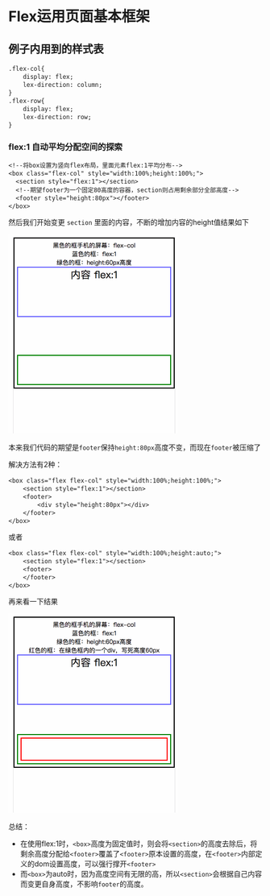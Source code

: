 # Flex运用页面基本框架

## 例子内用到的样式表
```
.flex-col{
	display: flex;
	lex-direction: column;
}
.flex-row{
	display: flex;
	lex-direction: row;
}
```

### flex:1 自动平均分配空间的探索

```
<!--将box设置为竖向flex布局，里面元素flex:1平均分布-->
<box class="flex-col" style="width:100%;height:100%;">  
  <section style="flex:1"></section>
  <!--期望footer为一个固定80高度的容器，section则占用剩余部分全部高度-->  
  <footer style="height:80px"></footer>
</box>
```
然后我们开始变更 `section` 里面的内容，不断的增加内容的height值结果如下

 ![](flexBox/1.gif) 

本来我们代码的期望是`footer`保持`height:80px`高度不变，而现在`footer`被压缩了

解决方法有2种：
```
<box class="flex flex-col" style="width:100%;height:100%;">
    <section style="flex:1"></section>
    <footer>
    	<div style="height:80px"></div>
    </footer>
</box>
```
或者
```
<box class="flex flex-col" style="width:100%;height:auto;">
    <section style="flex:1"></section>
    <footer>
    </footer>
</box>
```

再来看一下结果

![](flexBox/2.gif)

总结：
* 在使用flex:1时，`<box>`高度为固定值时，则会将`<section>`的高度去除后，将剩余高度分配给`<footer>`覆盖了`<footer>`原本设置的高度，在`<footer>`内部定义的dom设置高度，可以强行撑开`<footer>`
* 而`<box>`为auto时，因为高度空间有无限的高，所以`<section>`会根据自己内容而变更自身高度，不影响`footer`的高度。





